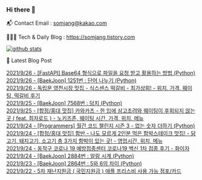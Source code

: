 ### Hi there 👋

📬  Contact Email : somjang@kakao.com

👨🏻‍💻  Tech & Daily Blog : https://somjang.tistory.com

[![github stats](https://github-readme-stats.vercel.app/api?username=SOMJANG&show_icons=true&hide_border=False)](https://somjang.tistory.com)

🤩 Latest Blog Post

[2021/9/26 - [FastAPI] Base64 형식으로 파일을 요청 받고 활용하는 방법 (Python)](https://somjang.tistory.com/entry/FastAPI-Base64-%ED%98%95%EC%8B%9D%EC%9C%BC%EB%A1%9C-%ED%8C%8C%EC%9D%BC%EC%9D%84-%EC%9A%94%EC%B2%AD-%EB%B0%9B%EA%B3%A0-%ED%99%9C%EC%9A%A9%ED%95%98%EB%8A%94-%EB%B0%A9%EB%B2%95-Python) <br>
[2021/9/26 - [BaekJoon] 1251번 : 단어 나누기 (Python)](https://somjang.tistory.com/entry/BaekJoon-1251%EB%B2%88-%EB%8B%A8%EC%96%B4-%EB%82%98%EB%88%84%EA%B8%B0-Python) <br>
[2021/9/26 - 독립문 영천시장 맛집 - 식스센스 떡갈비 - 최가상회! - 위치, 가격, 웨이팅, 떡갈비 후기](https://somjang.tistory.com/entry/%EB%8F%85%EB%A6%BD%EB%AC%B8-%EC%98%81%EC%B2%9C%EC%8B%9C%EC%9E%A5-%EB%A7%9B%EC%A7%91-%EC%8B%9D%EC%8A%A4%EC%84%BC%EC%8A%A4-%EB%96%A1%EA%B0%88%EB%B9%84-%EC%B5%9C%EA%B0%80%EC%83%81%ED%9A%8C-%EC%9C%84%EC%B9%98-%EA%B0%80%EA%B2%A9-%EC%9B%A8%EC%9D%B4%ED%8C%85-%EB%96%A1%EA%B0%88%EB%B9%84-%ED%9B%84%EA%B8%B0) <br>
[2021/9/25 - [BaekJoon] 7568번 : 덩치 (Python)](https://somjang.tistory.com/entry/BaekJoon-7568%EB%B2%88-%EB%8D%A9%EC%B9%98-Python) <br>
[2021/9/25 - [합정/홍대 맛집] 카와카츠 - 한 입에 삼고초려와 웨이팅이 후회되지 않는 곳 ( feat. 최자로드 ) - 노키즈존, 웨이팅 시간, 가격, 위치, 메뉴](https://somjang.tistory.com/entry/%ED%95%A9%EC%A0%95%ED%99%8D%EB%8C%80-%EB%A7%9B%EC%A7%91-%EC%B9%B4%EC%99%80%EC%B9%B4%EC%B8%A0-%ED%95%9C-%EC%9E%85%EC%97%90-%EC%82%BC%EA%B3%A0%EC%B4%88%EB%A0%A4%EC%99%80-%EC%9B%A8%EC%9D%B4%ED%8C%85%EC%9D%B4-%ED%9B%84%ED%9A%8C%EB%90%98%EC%A7%80-%EC%95%8A%EB%8A%94-%EA%B3%B3-feat-%EC%B5%9C%EC%9E%90%EB%A1%9C%EB%93%9C-%EB%85%B8%ED%82%A4%EC%A6%88%EC%A1%B4-%EC%9B%A8%EC%9D%B4%ED%8C%85-%EC%8B%9C%EA%B0%84-%EA%B0%80%EA%B2%A9-%EC%9C%84%EC%B9%98-%EB%A9%94%EB%89%B4) <br>
[2021/9/24 - [Programmers] 월간 코드 챌린지 시즌 3 - 없는 숫자 더하기 (Python)](https://somjang.tistory.com/entry/Programmers-%EC%9B%94%EA%B0%84-%EC%BD%94%EB%93%9C-%EC%B1%8C%EB%A6%B0%EC%A7%80-%EC%8B%9C%EC%A6%8C-3-%EC%97%86%EB%8A%94-%EC%88%AB%EC%9E%90-%EB%8D%94%ED%95%98%EA%B8%B0-Python) <br>
[2021/9/24 - [합정/홍대 맛집] 함반 - 나도 모르게 2인분 먹은 함박스테이크 맛집! - 닭고기, 돼지고기, 소고기 총 3가지 함박이 있는 곳! - 영업시간, 위치, 메뉴](https://somjang.tistory.com/entry/%ED%95%A9%EC%A0%95%ED%99%8D%EB%8C%80-%EB%A7%9B%EC%A7%91-%ED%95%A8%EB%B0%98-%EB%82%98%EB%8F%84-%EB%AA%A8%EB%A5%B4%EA%B2%8C-2%EC%9D%B8%EB%B6%84-%EB%A8%B9%EC%9D%80-%ED%95%A8%EB%B0%95%EC%8A%A4%ED%85%8C%EC%9D%B4%ED%81%AC-%EB%A7%9B%EC%A7%91-%EB%8B%AD%EA%B3%A0%EA%B8%B0-%EB%8F%BC%EC%A7%80%EA%B3%A0%EA%B8%B0-%EC%86%8C%EA%B3%A0%EA%B8%B0-%EC%B4%9D-3%EA%B0%80%EC%A7%80-%ED%95%A8%EB%B0%95%EC%9D%B4-%EC%9E%88%EB%8A%94-%EA%B3%B3-%EC%98%81%EC%97%85%EC%8B%9C%EA%B0%84-%EC%9C%84%EC%B9%98-%EB%A9%94%EB%89%B4) <br>
[2021/9/24 - 동작구 코로나 19 예방접종센터 코로나19 백신 1차 접종 후기 - 화이자](https://somjang.tistory.com/entry/%EB%8F%99%EC%9E%91%EA%B5%AC-%EC%BD%94%EB%A1%9C%EB%82%98-19-%EC%98%88%EB%B0%A9%EC%A0%91%EC%A2%85%EC%84%BC%ED%84%B0-%EC%BD%94%EB%A1%9C%EB%82%9819-%EB%B0%B1%EC%8B%A0-1%EC%B0%A8-%EC%A0%91%EC%A2%85-%ED%9B%84%EA%B8%B0-%ED%99%94%EC%9D%B4%EC%9E%90) <br>
[2021/9/24 - [BaekJoon] 2884번 : 알람 시계 (Python)](https://somjang.tistory.com/entry/BaekJoon-2884%EB%B2%88-%EC%95%8C%EB%9E%8C-%EC%8B%9C%EA%B3%84-Python) <br>
[2021/9/23 - [BaekJoon] 2864번 : 5와 6의 차이 (Python)](https://somjang.tistory.com/entry/BaekJoon-2864%EB%B2%88-5%EC%99%80-6%EC%9D%98-%EC%B0%A8%EC%9D%B4-Python) <br>
[2021/9/22 - 5차 재난지원금 ( 국민지원금 ) 애플 프리스비 사용 가능 점포/카드](https://somjang.tistory.com/entry/5%EC%B0%A8-%EC%9E%AC%EB%82%9C%EC%A7%80%EC%9B%90%EA%B8%88-%EA%B5%AD%EB%AF%BC%EC%A7%80%EC%9B%90%EA%B8%88-%EC%95%A0%ED%94%8C-%ED%94%84%EB%A6%AC%EC%8A%A4%EB%B9%84-%EC%82%AC%EC%9A%A9-%EA%B0%80%EB%8A%A5-%EC%A0%90%ED%8F%AC%EC%B9%B4%EB%93%9C) <br>
